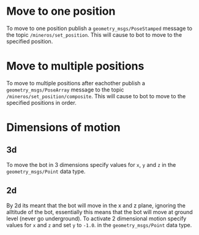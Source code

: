 # Move to one position

To move to one position publish a `geometry_msgs/PoseStamped` message to the topic `/mineros/set_position`. This will cause to bot to move to the specified position.

# Move to multiple positions

To move to multiple positions after eachother publish a `geometry_msgs/PoseArray` message to the topic `/mineros/set_position/composite`. This will cause to bot to move to the specified positions in order.

# Dimensions of motion

## 3d
To move the bot in 3 dimensions specify values for `x`, `y` and `z` in the `geometry_msgs/Point` data type.

## 2d
By 2d its meant that the bot will move in the x and z plane, ignoring the alltitude of the bot, essentially this means that the bot will move at ground level (never go underground). To activate 2 dimensional motion specify values for `x` and `z` and set `y` to `-1.0`. in the `geometry_msgs/Point` data type.
